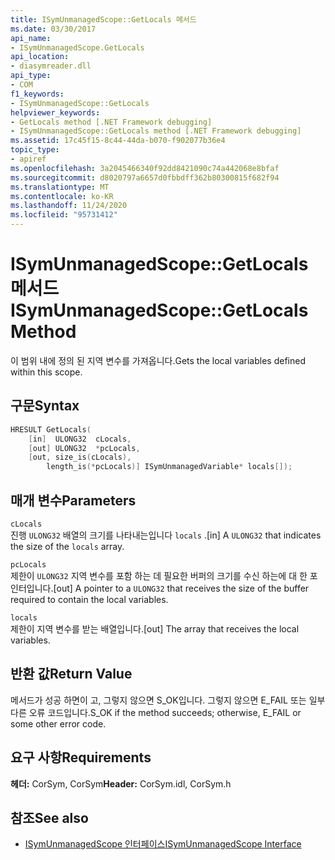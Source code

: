 ```yaml
---
title: ISymUnmanagedScope::GetLocals 메서드
ms.date: 03/30/2017
api_name:
- ISymUnmanagedScope.GetLocals
api_location:
- diasymreader.dll
api_type:
- COM
f1_keywords:
- ISymUnmanagedScope::GetLocals
helpviewer_keywords:
- GetLocals method [.NET Framework debugging]
- ISymUnmanagedScope::GetLocals method [.NET Framework debugging]
ms.assetid: 17c45f15-8c44-44da-b070-f902077b36e4
topic_type:
- apiref
ms.openlocfilehash: 3a2045466340f92dd8421090c74a442068e8bfaf
ms.sourcegitcommit: d8020797a6657d0fbbdff362b80300815f682f94
ms.translationtype: MT
ms.contentlocale: ko-KR
ms.lasthandoff: 11/24/2020
ms.locfileid: "95731412"
---
```

# <a name="isymunmanagedscopegetlocals-method"></a><span data-ttu-id="d4d86-102">ISymUnmanagedScope::GetLocals 메서드</span><span class="sxs-lookup"><span data-stu-id="d4d86-102">ISymUnmanagedScope::GetLocals Method</span></span>

<span data-ttu-id="d4d86-103">이 범위 내에 정의 된 지역 변수를 가져옵니다.</span><span class="sxs-lookup"><span data-stu-id="d4d86-103">Gets the local variables defined within this scope.</span></span>  
  
## <a name="syntax"></a><span data-ttu-id="d4d86-104">구문</span><span class="sxs-lookup"><span data-stu-id="d4d86-104">Syntax</span></span>  
  
```cpp  
HRESULT GetLocals(  
    [in]  ULONG32  cLocals,  
    [out] ULONG32  *pcLocals,  
    [out, size_is(cLocals),  
        length_is(*pcLocals)] ISymUnmanagedVariable* locals[]);  
```  
  
## <a name="parameters"></a><span data-ttu-id="d4d86-105">매개 변수</span><span class="sxs-lookup"><span data-stu-id="d4d86-105">Parameters</span></span>  

 `cLocals`  
 <span data-ttu-id="d4d86-106">진행 `ULONG32` 배열의 크기를 나타내는입니다 `locals` .</span><span class="sxs-lookup"><span data-stu-id="d4d86-106">[in] A `ULONG32` that indicates the size of the `locals` array.</span></span>  
  
 `pcLocals`  
 <span data-ttu-id="d4d86-107">제한이 `ULONG32` 지역 변수를 포함 하는 데 필요한 버퍼의 크기를 수신 하는에 대 한 포인터입니다.</span><span class="sxs-lookup"><span data-stu-id="d4d86-107">[out] A pointer to a `ULONG32` that receives the size of the buffer required to contain the local variables.</span></span>  
  
 `locals`  
 <span data-ttu-id="d4d86-108">제한이 지역 변수를 받는 배열입니다.</span><span class="sxs-lookup"><span data-stu-id="d4d86-108">[out] The array that receives the local variables.</span></span>  
  
## <a name="return-value"></a><span data-ttu-id="d4d86-109">반환 값</span><span class="sxs-lookup"><span data-stu-id="d4d86-109">Return Value</span></span>  

 <span data-ttu-id="d4d86-110">메서드가 성공 하면이 고, 그렇지 않으면 S_OK입니다. 그렇지 않으면 E_FAIL 또는 일부 다른 오류 코드입니다.</span><span class="sxs-lookup"><span data-stu-id="d4d86-110">S_OK if the method succeeds; otherwise, E_FAIL or some other error code.</span></span>  
  
## <a name="requirements"></a><span data-ttu-id="d4d86-111">요구 사항</span><span class="sxs-lookup"><span data-stu-id="d4d86-111">Requirements</span></span>  

 <span data-ttu-id="d4d86-112">**헤더:** CorSym, CorSym</span><span class="sxs-lookup"><span data-stu-id="d4d86-112">**Header:** CorSym.idl, CorSym.h</span></span>  
  
## <a name="see-also"></a><span data-ttu-id="d4d86-113">참조</span><span class="sxs-lookup"><span data-stu-id="d4d86-113">See also</span></span>

- [<span data-ttu-id="d4d86-114">ISymUnmanagedScope 인터페이스</span><span class="sxs-lookup"><span data-stu-id="d4d86-114">ISymUnmanagedScope Interface</span></span>](isymunmanagedscope-interface.md)

